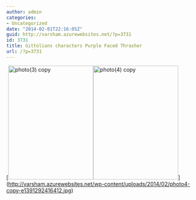 ```yaml
---
author: admin
categories:
- Uncategorized
date: "2014-02-01T22:16:05Z"
guid: http://varsham.azurewebsites.net/?p=3731
id: 3731
title: Gittolians characters Purple Faced Thrasher
url: /?p=3731
---
```


[[<img class="alignnone size-medium wp-image-3761" alt="photo(3) copy" src="http://varsham.azurewebsites.net/wp-content/uploads/2014/02/photo3-copy-e1391292822592-224x300.jpg" width="224" height="300" srcset="http://varsham.azurewebsites.net/wp-content/uploads/2014/02/photo3-copy-e1391292822592-224x300.jpg 224w, http://varsham.azurewebsites.net/wp-content/uploads/2014/02/photo3-copy-e1391292822592-764x1024.jpg 764w, http://varsham.azurewebsites.net/wp-content/uploads/2014/02/photo3-copy-e1391292822592.jpg 956w" sizes="(max-width: 224px) 100vw, 224px" />](http://varsham.azurewebsites.net/wp-content/uploads/2014/02/photo3-copy-e1391292822592.jpg)<img class="alignnone size-medium wp-image-3741" alt="photo(4) copy" src="http://varsham.azurewebsites.net/wp-content/uploads/2014/02/photo4-copy-e1391292416412-224x300.jpg" width="224" height="300" srcset="http://varsham.azurewebsites.net/wp-content/uploads/2014/02/photo4-copy-e1391292416412-224x300.jpg 224w, http://varsham.azurewebsites.net/wp-content/uploads/2014/02/photo4-copy-e1391292416412.jpg 765w" sizes="(max-width: 224px) 100vw, 224px" />](http://varsham.azurewebsites.net/wp-content/uploads/2014/02/photo4-copy-e1391292416412.jpg)

 

 